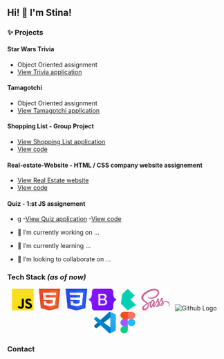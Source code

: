 ## Hi! 👋 I'm Stina!



### ✨ Projects
<!--

<div align="center">
    <h3>Hi! 👋 I'm Stina!</h3>
    <h4>Frontend Developer </h4>
    <h4>Spotify Playlist Enthusiast💿</h4>
    <h4>Loves Anything 🍋</h4>
</div>

[Star Wars Trivia](https://stormstina.github.io/star-wars-trivia/) | [Tamagotchi](https://stormstina.github.io/star-wars-trivia/) 
--- | --- 
![Star Wars Trivia Image](https://raw.githubusercontent.com/stormstina/stormstina/main/star-wars-trivia.png) | <img  src="https://raw.githubusercontent.com/stormstina/stormstina/main/tamagotchi.png" alt="Tamagotchi Image" width="100%" />

[Star Wars Trivia](https://stormstina.github.io/star-wars-trivia/) | [Star Wars Trivia](https://stormstina.github.io/star-wars-trivia/) 
--- | --- 
![Star Wars Trivia Image](https://raw.githubusercontent.com/stormstina/stormstina/main/star-wars-trivia.png) | ![Star Wars Trivia Image](https://raw.githubusercontent.com/stormstina/stormstina/main/star-wars-trivia.png)  
-->

#### Star Wars Trivia
- Object Oriented assignment
- [View Trivia application](https://stormstina.github.io/Ankademin-quiz/)

#### Tamagotchi
- Object Oriented assignment
- [View Tamagotchi application](https://stormstina.github.io/Ankademin-quiz/)

#### Shopping List - Group Project
- [View Shopping List application](https://stormstina.github.io/my-lists/index.html)
- [View code](https://stormstina.github.io/my-lists/index.html)

#### Real-estate-Website - HTML / CSS company website assignement
- [View Real Estate website](https://stormstina.github.io/Real-Estate-website/)
- [View code](https://github.com/stormstina/Real-Estate-website)



#### Quiz - 1:st JS assignement
- g
-[View Quiz application](https://stormstina.github.io/Ankademin-quiz/)
-[View code](https://github.com/stormstina/Real-Estate-website)




- 🔭 I’m currently working on ...
- 🌱 I’m currently learning ...
- 👯 I’m looking to collaborate on ...

### Tech Stack *(as of now)*
<div align="center">
    
<img  src="JsLogo.svg" alt="JavaScript Logo" width="50" height="50"/> &nbsp;
<img  src="HtmlLogo.svg" alt="HTML Logo" width="50" height="50"/> &nbsp;
<img  src="CssLogo.svg" alt="CSS" width="50" height="50"/>
<img  src="BootstrapLogo.svg" alt="Bootstrap Logo" height="50"/> &nbsp;
<img  src="BulmaLogo.svg" alt="Bulma Logo" height="50"/> &nbsp;
<img  src="SassLogo.svg" alt="Sass Logo" height="50"/> &nbsp;
<img  src="https://github.com/CyrisXD/CyrisXD/raw/master/assets/Github.png" alt="Github Logo"/> &nbsp;
<img  src="https://raw.githubusercontent.com/devicons/devicon/1119b9f84c0290e0f0b38982099a2bd027a48bf1/icons/vscode/vscode-original.svg" alt="VSCode" width="50" height="50"/> &nbsp;
<img  src="FigmaLogo.svg" alt="Figma Logo" height="50"/> &nbsp;
 
</div>


### Contact

